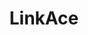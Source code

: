 ---
codehost: https://github.com/https://github.com/Kovah/LinkAce
logohandle: linkace
sort: linkace
title: LinkAce
twitter: https://x.com/linkaceapp
website: https://www.linkace.org/
---